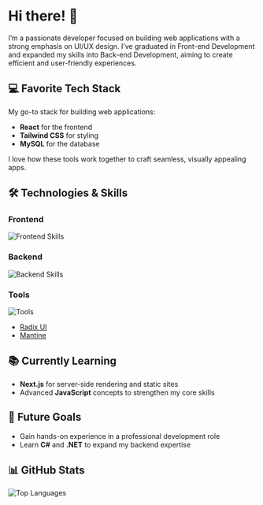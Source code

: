 
# Hi there! 👋

I’m a passionate developer focused on building web applications with a strong emphasis on UI/UX design. I’ve graduated in Front-end Development and expanded my skills into Back-end Development, aiming to create efficient and user-friendly experiences.

## 💻 Favorite Tech Stack

My go-to stack for building web applications:

- **React** for the frontend
- **Tailwind CSS** for styling
- **MySQL** for the database

I love how these tools work together to craft seamless, visually appealing apps.

## 🛠️ Technologies & Skills

### Frontend
![Frontend Skills](https://skillicons.dev/icons?i=html,css,js,ts,react,redux,tailwind,bootstrap,cypress)

### Backend
![Backend Skills](https://skillicons.dev/icons?i=nodejs,express,mysql,sequelize,graphql)

### Tools
![Tools](https://skillicons.dev/icons?i=figma,vscode,postman,git,vite)

- [Radix UI](https://www.radix-ui.com/)
- [Mantine](https://mantine.dev/)

## 📚 Currently Learning

- **Next.js** for server-side rendering and static sites
- Advanced **JavaScript** concepts to strengthen my core skills

## 🚀 Future Goals

- Gain hands-on experience in a professional development role
- Learn **C#** and **.NET** to expand my backend expertise

## 📊 GitHub Stats
![Top Languages](https://github-readme-stats.vercel.app/api/top-langs/?username=mariusrundereim&layout=compact)

<!--
**mariusrundereim/mariusrundereim** is a ✨ _special_ ✨ repository because its `README.md` (this file) appears on your GitHub profile.

Here are some ideas to get you started:

- 🔭 I’m currently working on ...
- 🌱 I’m currently learning ...
- 👯 I’m looking to collaborate on ...
- 🤔 I’m looking for help with ...
- 💬 Ask me about ...
- 📫 How to reach me: ...
- 😄 Pronouns: ...
- ⚡ Fun fact: ...
-->
